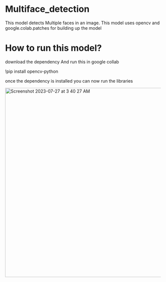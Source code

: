 # Multiface_detection

This model detects Multiple faces in an image.
This model uses opencv and google.colab.patches for building up the model

# How to run this model?

download the dependency And run this in google collab 

!pip install opencv-python

once the dependency is installed you can now run the libraries


<img width="612" alt="Screenshot 2023-07-27 at 3 40 27 AM" src="https://github.com/akashsharma-2002/Multiface_detect/assets/73756172/a602eacb-a627-4fb8-bcb0-548a4829b18d">


